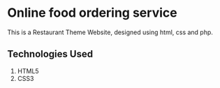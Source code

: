 # Online food ordering service
This is a Restaurant Theme Website, designed using html, css and php. 
 
## Technologies Used
1. HTML5
2. CSS3




